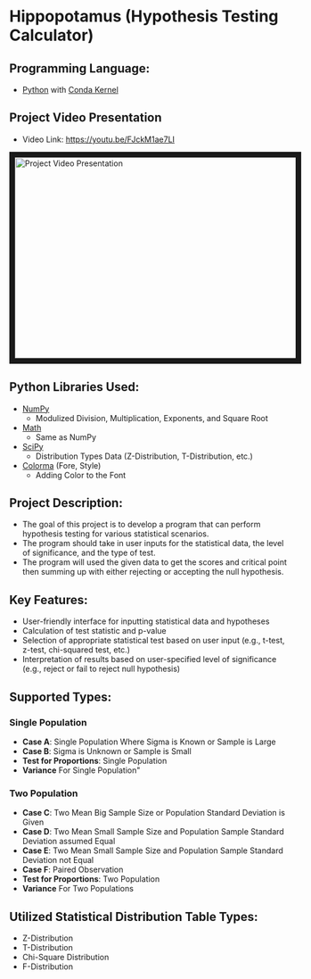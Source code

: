 # Hippopotamus (Hypothesis Testing Calculator)

## Programming Language:
- [Python](https://www.python.org/) with [Conda Kernel](https://www.anaconda.com/products/distribution)

## Project Video Presentation
- Video Link: https://youtu.be/FJckM1ae7LI
<a href="http://www.youtube.com/watch?feature=player_embedded&v=FJckM1ae7LI" target="_blank">
 <img src="http://img.youtube.com/vi/FJckM1ae7LI/mqdefault.jpg" alt="Project Video Presentation" width="540" height="360" border="10" />
</a>

## Python Libraries Used:
- [NumPy](https://numpy.org/)
  - Modulized Division, Multiplication, Exponents, and Square Root
- [Math](https://docs.python.org/3/library/math.html)
  - Same as NumPy
- [SciPy](https://scipy.org/)
  - Distribution Types Data (Z-Distribution, T-Distribution, etc.)
- [Colorma](https://github.com/tartley/colorama) (Fore, Style)
  - Adding Color to the Font

## Project Description:
- The goal of this project is to develop a program that can perform hypothesis testing for various statistical scenarios. 
- The program should take in user inputs for the statistical data, the level of significance, and the type of test. 
- The program will used the given data to get the scores and critical point then summing up with either rejecting or accepting the null hypothesis.

## Key Features:
- User-friendly interface for inputting statistical data and hypotheses
- Calculation of test statistic and p-value
- Selection of appropriate statistical test based on user input (e.g., t-test, z-test, chi-squared test, etc.)
- Interpretation of results based on user-specified level of significance (e.g., reject or fail to reject null hypothesis)

## Supported Types:
### Single Population
- **Case A**: Single Population Where Sigma is Known or Sample is Large
- **Case B**: Sigma is Unknown or Sample is Small
- **Test for Proportions**: Single Population
- **Variance** For Single Population"

### Two Population
- **Case C**: Two Mean Big Sample Size or Population Standard Deviation is Given
- **Case D**: Two Mean Small Sample Size and Population Sample Standard Deviation assumed Equal
- **Case E**: Two Mean Small Sample Size and Population Sample Standard Deviation not Equal
- **Case F**: Paired Observation
- **Test for Proportions**: Two Population
- **Variance** For Two Populations

## Utilized Statistical Distribution Table Types:
- Z-Distribution
- T-Distribution
- Chi-Square Distribution
- F-Distribution
